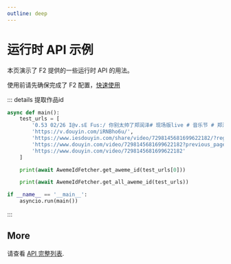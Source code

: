 ```yaml
---
outline: deep
---
```


# 运行时 API 示例

本页演示了 F2 提供的一些运行时 API 的用法。

使用前请先确保完成了 F2 配置，[快速使用](../quick-start)

::: details 提取作品id
```python
async def main():
    test_urls = [
        '0.53 02/26 I@v.sE Fus:/ 你别太帅了郑润泽# 现场版live # 音乐节 # 郑润泽  https://v.douyin.com/iRNBho6u/ 复制此链接，打开Dou音搜索，直接观看视频!',
        'https://v.douyin.com/iRNBho6u/',
        'https://www.iesdouyin.com/share/video/7298145681699622182/?region=CN&mid=7298145762238565171&u_code=l1j9bkbd&did=MS4wLjABAAAAtqpCx0hpOERbdSzQdjRZw-wFPxaqdbAzsKDmbJMUI3KWlMGQHC-n6dXAqa-dM2EP&iid=MS4wLjABAAAANwkJuWIRFOzg5uCpDRpMj4OX-QryoDgn-yYlXQnRwQQ&with_sec_did=1&titleType=title&share_sign=05kGlqGmR4_IwCX.ZGk6xuL0osNA..5ur7b0jbOx6cc-&share_version=170400&ts=1699262937&from_aid=6383&from_ssr=1&from=web_code_link',
        'https://www.douyin.com/video/7298145681699622182?previous_page=web_code_link',
        'https://www.douyin.com/video/7298145681699622182'
    ]

    print(await AwemeIdFetcher.get_aweme_id(test_urls[0]))

    print(await AwemeIdFetcher.get_all_aweme_id(test_urls))

if __name__ == '__main__':
    asyncio.run(main())
```
:::


## More

请查看 [API 完整列表](../reference/runtime-api).
